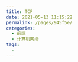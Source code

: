 ```yaml
---
title: TCP
date: 2021-05-13 11:15:22
permalink: /pages/945f5e/
categories:
  - 前端
  - 计算机网络
tags:
  - 
---
```

